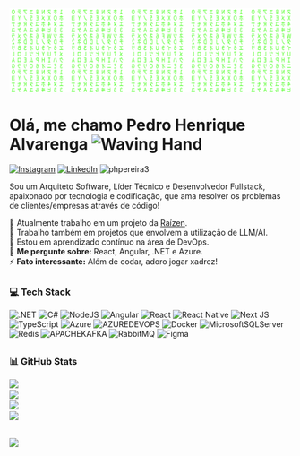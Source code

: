 ![](https://raw.githubusercontent.com/phpereira3/phpereira3/9b158dd7fc64f4da4f42d75af9bcd947bf7c8349/matrix.svg)

# Olá, me chamo Pedro Henrique Alvarenga <img src="https://raw.githubusercontent.com/Tarikul-Islam-Anik/Animated-Fluent-Emojis/master/Emojis/Hand%20gestures/Waving%20Hand.png" alt="Waving Hand" width="25" height="25" />

[![Instagram](https://img.shields.io/badge/Instagram-%23E4405F.svg?logo=Instagram&logoColor=white)](https://instagram.com/henrique.qt) [![LinkedIn](https://img.shields.io/badge/LinkedIn-%230077B5.svg?logo=linkedin&logoColor=white)](https://linkedin.com/in/pedrohenriquealvarenga) <img src="https://komarev.com/ghpvc/?username=phpereira3&label=Profile%20views&color=0e75b6&style=flat" alt="phpereira3" />

<p align="left">Sou um Arquiteto Software, Líder Técnico e Desenvolvedor Fullstack, apaixonado por tecnologia e codificação, que ama resolver os problemas de clientes/empresas através de código!</p>

🔭 Atualmente trabalho em um projeto da [Raízen](https://www.raizen.com.br/).<br/>
👯 Trabalho também em projetos que envolvem a utilização de LLM/AI.<br/>
🌱 Estou em aprendizado contínuo na área de DevOps.<br/>
💬 **Me pergunte sobre:** React, Angular, .NET e Azure.<br/>
⚡ **Fato interessante:** Além de codar, adoro jogar xadrez!

##

### 💻 Tech Stack
![.NET](https://img.shields.io/badge/.NET-5C2D91?logo=.net&logoColor=white&height=20) 
![C#](https://img.shields.io/badge/c%23-%23239120.svg?logo=csharp&logoColor=white) 
![NodeJS](https://img.shields.io/badge/node.js-6DA55F?logo=node.js&logoColor=white) 
![Angular](https://img.shields.io/badge/angular-%23DD0031.svg?logo=angular&logoColor=white) 
![React](https://img.shields.io/badge/react-%2320232a.svg?logo=react&logoColor=%2361DAFB) 
![React Native](https://img.shields.io/badge/react_native-%2320232a.svg?logo=react&logoColor=%2361DAFB) 
![Next JS](https://img.shields.io/badge/Next-black?logo=next.js&logoColor=white) 
![TypeScript](https://img.shields.io/badge/typescript-%23007ACC.svg?logo=typescript&logoColor=white) 
![Azure](https://img.shields.io/badge/azure-%230072C6.svg?logo=microsoftazure&logoColor=white) 
![AZUREDEVOPS](https://img.shields.io/badge/azuredevops-0078D7.svg?logo=azuredevops&logoColor=white&color=%230078D7) 
![Docker](https://img.shields.io/badge/docker-%230db7ed.svg?logo=docker&logoColor=white) 
![MicrosoftSQLServer](https://img.shields.io/badge/Microsoft%20SQL%20Server-CC2927?logo=microsoft%20sql%20server&logoColor=white) 
![Redis](https://img.shields.io/badge/redis-%23DD0031.svg?logo=redis&logoColor=white) 
![APACHEKAFKA](https://img.shields.io/badge/apachekafka-231F20.svg?logo=apachekafka&logoColor=white&color=%23231F20)
![RabbitMQ](https://img.shields.io/badge/rabbitmq-FF6600?logo=rabbitmq&logoColor=white)
![Figma](https://img.shields.io/badge/figma-%23F24E1E.svg?logo=figma&logoColor=white) 

##

### 📊 GitHub Stats
![](https://github-readme-stats.vercel.app/api?username=phpereira3&theme=dark&hide_border=false&include_all_commits=true&count_private=true)<br/>
![](https://github-readme-streak-stats.herokuapp.com/?user=phpereira3&theme=dark&hide_border=false)<br/>
![](https://github-readme-stats.vercel.app/api/top-langs/?username=phpereira3&theme=dark&hide_border=false&include_all_commits=true&count_private=true&layout=compact)<br/>
![](https://github-contributor-stats.vercel.app/api?username=phpereira3&limit=5&theme=dark&combine_all_yearly_contributions=true)

##

![](https://quotes-github-readme.vercel.app/api?type=horizontal&theme=dark)

